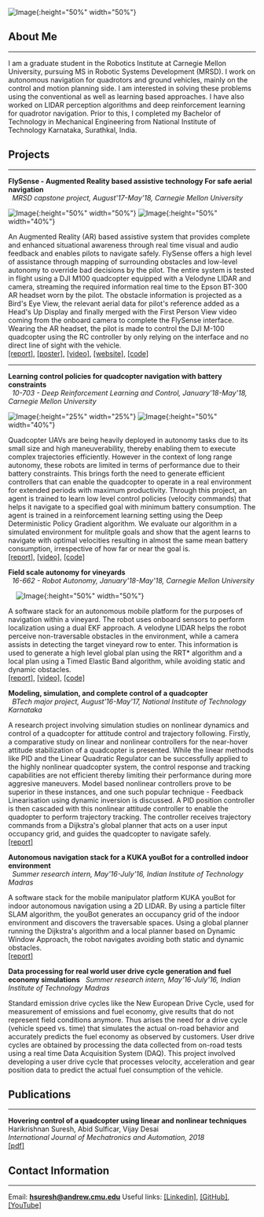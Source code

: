 ![Image](/assets/dp.JPG){:height="50%" width="50%"}

## About Me
------

I am a graduate student in the Robotics Institute at Carnegie Mellon University, pursuing MS in Robotic Systems Development (MRSD). I work on autonomous navigation for quadrotors and ground vehicles, mainly on the control and motion planning side. I am interested in solving these problems using the conventional as well as learning based approaches. I have also worked on LIDAR perception algorithms and deep reinforcement learning for quadrotor navigation. Prior to this, I completed my Bachelor of Technology in Mechanical Engineering from National Institute of Technology Karnataka, Surathkal, India.


## Projects
------

**FlySense - Augmented Reality based assistive technology For safe aerial navigation**  
&nbsp;&nbsp;*MRSD capstone project, August'17-May'18, Carnegie Mellon University*

![Image](/assets/landing_interface.png){:height="50%" width="50%"} ![Image](/assets/quad2.png){:height="50%" width="40%"}

An Augmented Reality (AR) based assistive system that provides complete and enhanced situational awareness through real time visual and audio feedback and enables pilots to navigate safely. FlySense offers a high level of assistance through mapping of surrounding obstacles and low-level autonomy to override bad decisions by the pilot. The entire system is tested in flight using a DJI M100 quadcopter equipped with a Velodyne LIDAR and camera, streaming the required information real time to the Epson BT-300 AR headset worn by the pilot. The obstacle information is projected as a Bird's Eye View, the relevant aerial data for pilot's reference added as a Head's Up Display and finally merged with the First Person View video coming from the onboard camera to complete the FlySense interface. Wearing the AR headset, the pilot is made to control the DJI M-100 quadcopter using the RC controller by only relying on the interface and no direct line of sight with the vehicle.     
[[report]](/assets/TeamC_FinalReport.pdf), [[poster]](/assets/TeamC_Poster.pdf), [[video]](https://youtu.be/h-aslf8awWk), [[website]](https://mrsdprojects.ri.cmu.edu/2017teamc/), [[code]](https://github.com/hks95/flysense_sensing/tree/master)     
*****

**Learning control policies for quadcopter navigation with battery constraints**      
&nbsp;&nbsp;*10-703 - Deep Reinforcement Learning and Control, January'18-May'18, Carnegie Mellon University*

![Image](/assets/drl1.png){:height="25%" width="25%"} ![Image](/assets/drl2.png){:height="50%" width="40%"}

Quadcopter UAVs are being heavily deployed in autonomy tasks due to its small size and high maneuverability, thereby enabling them to execute complex trajectories efficiently. However in the context of long range autonomy, these robots are limited in terms of performance due to their battery constraints. This brings forth the need to generate efficient controllers that can enable the quadcopter to operate in a real environment for extended periods with maximum productivity. Through this project, an agent is trained to learn low level control policies (velocity commands) that helps it navigate to a specified goal with minimum battery consumption. The agent is trained in a reinforcement learning setting using the Deep Deterministic Policy Gradient algorithm. We evaluate our algorithm in a simulated environment for mulitple goals and show that the agent learns to navigate with optimal velocities resulting in almost the same mean battery consumption, irrespective of how far or near the goal is.     
[[report]](/assets/deep-rl-final.pdf), [[video]](https://youtu.be/atGmYfytJQA), [[code]](https://github.com/hks95/quad-navigation-drl/tree/indigo_devel)


**Field scale autonomy for vineyards**      
&nbsp;&nbsp;*16-662 - Robot Autonomy, January'18-May'18, Carnegie Mellon University*    

&nbsp;&nbsp;&nbsp;&nbsp;![Image](/assets/winebot.png){:height="50%" width="50%"}    

A software stack for an autonomous mobile platform for the purposes of navigation within a vineyard. The robot uses onboard sensors to perform localization using a dual EKF approach. A velodyne LIDAR helps the robot perceive non-traversable obstacles in the environment, while a camera assists in detecting the target vineyard row to enter. This information is used to generate a high level global plan using the RRT* algorithm and a local plan using a Timed Elastic Band algorithm, while avoiding static and dynamic obstacles.     
[[report]](/assets/robot-autonomy-final.pdf), [[video]](https://youtu.be/KkF2rET7Z3c), [[code]](https://github.com/hks95/CaveCrawler/tree/global_planning)    

**Modeling, simulation, and complete control of a quadcopter**    
&nbsp;&nbsp;*BTech major project, August'16-May'17, National Institute of Technology Karnataka*

A research project involving simulation studies on nonlinear dynamics and control of a quadcopter for attitude control and trajectory following. Firstly, a comparative study on linear and nonlinear controllers for the near-hover attitude stabilization of a quadcopter is presented. While the linear methods like PID and the Linear Quadratic Regulator can be successfully applied to the highly nonlinear quadcopter system, the control response and tracking capabilities are not efficient thereby limiting their performance during more aggresive maneuvers. Model based nonlinear controllers prove to be superior in these instances, and one such popular technique - Feedback Linearisation using dynamic inversion is discussed. A PID position controller is then cascaded with this nonlinear attitude controller to enable the quadopter to perform trajectory tracking. The controller receives trajectory commands from a Dijkstra's global planner that acts on a user input occupancy grid, and guides the quadcopter to navigate safely.    
[[report]](/assets/quadcopter_control_project_report.pdf)

**Autonomous navigation stack for a KUKA youBot for a controlled indoor environment**    
&nbsp;&nbsp;*Summer research intern, May'16-July'16, Indian Institute of Technology Madras*

A software stack for the mobile manipulator platform KUKA youBot for indoor autonomous navigation using a 2D LIDAR. By using a particle filter SLAM algorithm, the youBot generates an occupancy grid of the indoor environment and discovers the traversable spaces. Using a global planner running the Dijkstra's algorithm and a local planner based on Dynamic Window Approach, the robot navigates avoiding both static and dynamic obstacles.    
[[report]](/assets/2D_slam_project_report.pdf)

**Data processing for real world user drive cycle generation and fuel economy simulations**
&nbsp;&nbsp;*Summer research intern, May'16-July'16, Indian Institute of Technology Madras*

Standard emission drive cycles like the New European Drive Cycle, used for measurement of emissions and fuel economy, give results that do not represent field conditions anymore. Thus arises the need for a drive cycle (vehicle speed vs. time) that simulates the actual on-road behavior and accurately predicts the fuel economy as observed by customers. User drive cycles are obtained by processing the data collected from on-road tests using a real time Data Acquisition System (DAQ). This project involved developing a user drive cycle that processes velocity, acceleration and gear position data to predict the actual fuel consumption of the vehicle.    

## Publications
------

**Hovering control of a quadcopter using linear and nonlinear techniques**    
Harikrishnan Suresh, Abid Sulficar, Vijay Desai    
*International Journal of Mechatronics and Automation, 2018*       
[[pdf]](/assets/QuadcopterControlFinalVersion.pdf)  

## Contact Information
------

Email: **hsuresh@andrew.cmu.edu**
Useful links: [[Linkedin]](https://www.linkedin.com/in/harikrishnan-suresh), [[GitHub]](https://github.com/hks95), [[YouTube]](https://www.youtube.com/channel/UCPn9nip_CHL7ugmE6w0eSSg?view_as=subscriber)

